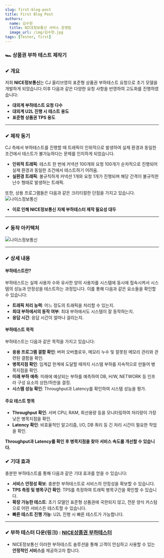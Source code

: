 ```yaml
---
slug: first-blog-post
title: First Blog Post
authors:
  name: 김수헌
  title: NICE정보통신 서비스 운영팀
  image_url: /img/김수헌.jpg
tags: [Tester, first]
---
```


### 🏎 상품권 부하 테스트 제작기 

### ✔ 개요

저희 **NICE정보통신**는 CJ 올리브영의 표준형 상품권 부하테스트 요청으로 초기 모델을 개발하게 되었습니다.이후 다음과 같은 다양한 요청 사항을 반영하여 고도화를 진행하였습니다:

- **대외계 부하테스트 요청 다수**
- **대외계 U2L 진행 시 테스트 용도**
- **표준형 상품권 TPS 용도**
___
### ✔ 제작 동기

CJ 측에서 부하테스트를 진행할 때 트래픽이 인위적으로 발생하여 실제 환경과 동일한 조건에서 테스트가 불가능하다는 문제를 인지하게 되었습니다.

- **인위적 트래픽**: 테스트 한 번에 커넥션 100개와 요청 100개가 순차적으로 진행되어 실제 환경과 동일한 조건에서 테스트하기 어려움.
- **실환경 트래픽**: 불규칙하게 커넥션 1개와 요청 1개가 진행되며 해당 간격이 불규칙한 난수 형태로 발생하는 트래픽.

또한, 상용 프로그램들은 다음과 같은 크리티컬한 단점을 가지고 있습니다.
![나이스정보통신](/img/first_상용비교.png)

- **이로 인해 NICE정보통신 자체 부하테스터 제작 필요성 대두**

___
### ✔ 동작 아키텍처
![나이스정보통신](/img/first_동작.png)

___
### ✔ 상세 내용
#### 부하테스트란?

부하테스트는 실제 사용자 수와 유사한 양의 사용자를 시스템에 동시에 접속시켜서 시스템의 성능과 안정성을 테스트하는 과정입니다. 이를 통해 다음과 같은 요소들을 확인할 수 있습니다:

- **트래픽 처리 능력**: 어느 정도의 트래픽을 처리할 수 있는지.
- **최대 부하에서의 동작 여부**: 최대 부하에서도 시스템이 잘 동작하는지.
- **응답 시간**: 응답 시간이 얼마나 걸리는지.

#### 부하테스트 목적

부하테스트는 다음과 같은 목적을 가지고 있습니다:

- **응용 프로그램 결함 확인**: 버퍼 오버플로우, 메모리 누수 및 잘못된 메모리 관리와 관련된 결함을 확인.
- **병목지점 확인**: 임계값 한계에 도달할 때까지 시스템 부하를 지속적으로 만들어 병목지점을 확인.
- **미래 부하 예측**: 미래에 예상되는 부하를 예측하여 DB, H/W, NETWORK 등 인프라 구성 요소의 상한/하한을 결정.
- **시스템 성능 확인**: Throughput과 Latency를 확인하여 시스템 성능을 평가.

#### 주요 테스트 항목

- **Throughput 확인**: 서버 CPU, RAM, 회선용량 등을 모니터링하여 처리량이 가장 낮은 병목지점을 확인.
- **Latency 확인**: 비효율적인 알고리즘, I/O, DB 쿼리 등 긴 처리 시간이 필요한 작업을 확인.

**Throughput과 Latency를 확인 후 병목지점을 찾아 서비스 속도를 개선할 수 있습니다.**

### ✔ 기대 효과

충분한 부하테스트를 통해 다음과 같은 기대 효과를 얻을 수 있습니다:

- **서비스 안정성 확보**: 충분한 부하테스트로 서비스의 안정성을 확보할 수 있습니다.
- **TPS 측정 및 병목구간 확인**: TPS를 측정하여 트래픽 병목구간을 확인할 수 있습니다.
- **확장 가능한 테스트**: 초기 모델인 표준형 상품권에 국한되지 않고, 전문 양식 커스텀으로 어떤 서비스든 테스트할 수 있습니다.
- **빠른 테스트 진행 가능**: U2L 진행 시 빠른 테스트가 가능합니다.

___
### ✔ 부하 테스터 다운(링크) : [NICE상품권 부하테스터](/add/NiceLoadTester.jar)  
- NICE정보통신 이러한 부하테스트 솔루션을 통해 고객이 안심하고 사용할 수 있는 **안정적인 서비스**를 제공하고자 합니다.
